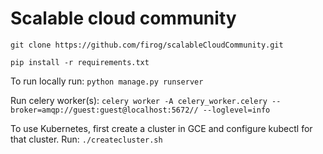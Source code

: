 # Scalable cloud community

`git clone https://github.com/firog/scalableCloudCommunity.git`

`pip install -r requirements.txt`

To run locally run: `python manage.py runserver`

Run celery worker(s): `celery worker -A celery_worker.celery --broker=amqp://guest:guest@localhost:5672// --loglevel=info`


To use Kubernetes, first create a cluster in GCE and configure kubectl for that cluster.
Run: `./createcluster.sh` 
